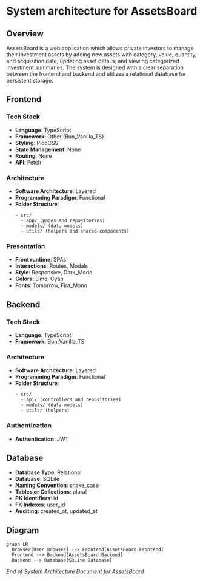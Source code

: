 # System architecture for **AssetsBoard**

## Overview

AssetsBoard is a web application which allows private investors to manage their investment assets by adding new assets with category, value, quantity, and acquisition date; updating asset details; and viewing categorized investment summaries. The system is designed with a clear separation between the frontend and backend and utilizes a relational database for persistent storage.

## Frontend

### Tech Stack

- **Language**: TypeScript
- **Framework**: Other (Bun_Vanilla_TS)
- **Styling**: PicoCSS
- **State Management**: None
- **Routing**: None
- **API**: Fetch

### Architecture

- **Software Architecture**: Layered
- **Programming Paradigm**: Functional
- **Folder Structure**:
  ```
  - src/
    - app/ (pages and repositories)
    - models/ (data models)
    - utils/ (helpers and shared components)
  ```

### Presentation

- **Front runtime**: SPAs
- **Interactions**: Routes, Modals
- **Style**: Responsive, Dark_Mode
- **Colors**: Lime, Cyan
- **Fonts**: Tomorrow, Fira_Mono

## Backend

### Tech Stack

- **Language**: TypeScript
- **Framework**: Bun_Vanilla_TS

### Architecture

- **Software Architecture**: Layered
- **Programming Paradigm**: Functional
- **Folder Structure**:
  ```
  - src/
    - api/ (controllers and repositories)
    - models/ (data models)
    - utils/ (helpers)
  ```

### Authentication

- **Authentication**: JWT

## Database

- **Database Type**: Relational
- **Database**: SQLite
- **Naming Convention**: snake_case
- **Tables or Collections**: plural
- **PK Identifiers**: id
- **FK Indexes**: user_id
- **Auditing**: created_at, updated_at

## Diagram

```mermaid
graph LR
  Browser[User Browser] --> Frontend[AssetsBoard Frontend]
  Frontend --> Backend[AssetsBoard Backend]
  Backend --> Database[SQLite Database]
```

_End of System Architecture Document for AssetsBoard_
